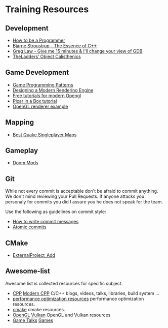 # Training Resources

## Development
- [How to be a Programmer](https://github.com/braydie/HowToBeAProgrammer)
- [Bjarne Stroustrup - The Essence of C++](https://www.youtube.com/watch?v=86xWVb4XIyE)
- [Greg Law - Give me 15 minutes & I'll change your view of GDB](https://www.youtube.com/watch?v=PorfLSr3DDI)
- [TheLadders’ Object Calisthenics](https://github.com/TheLadders/object-calisthenics)

## Game Development
- [Game Programming Patterns](http://gameprogrammingpatterns.com/contents.html)
- [Designing a Modern Rendering Engine](https://www.cg.tuwien.ac.at/research/publications/2007/bauchinger-2007-mre/bauchinger-2007-mre-Thesis.pdf)
- [Free tutorials for modern Opengl](http://www.opengl-tutorial.org/beginners-tutorials/tutorial-3-matrices/)
- [Pixar in a Box tutorial](https://www.khanacademy.org/partner-content/pixar/start/introduction/a/users-guide)
- [OpenGL renderer example](https://github.com/ssloy/tinyrenderer/wiki)

## Mapping
- [Best Quake Singleplayer Maps](https://www.youtube.com/watch?v=vn6eQqWZ2Ls&index=1&list=PLjQ9OsIZYzBsp8ssb74Lp0wn4qsOuUiBC)

## Gameplay
- [Doom Mods](https://www.youtube.com/watch?v=r0Sswjs6v4A&list=PLrQnnXQh0V2e53QZ4yRpsjA8ebLYm89Ps&index=1)

## Git
While not every commit is acceptable don't be afraid to commit anything. We don't mind reviewing your Pull Requests. If anyone attacks you personaly for commits you did I assure you he does not speak for the team.

Use the following as guidelines on commit style:
- [How to write commit messages](http://chris.beams.io/posts/git-commit/)
- [Atomic commits](http://seesparkbox.com/foundry/atomic_commits_with_git)

## CMake
- [ExternalProject_Add](https://gist.github.com/greenjava/463c7e65ee472c285047)

## Awesome-list
Awesome list is collected resources for specific subject.
- [CPP](https://github.com/fffaraz/awesome-cpp) [Modern CPP](https://github.com/rigtorp/awesome-modern-cpp) C/C++ blogs, videos, talks, libraries, build system ...
- [performance optimization resources](https://github.com/fenbf/AwesomePerfCpp) performance optimization resources.
- [cmake](https://github.com/onqtam/awesome-cmake) cmake resources.
- [OpenGL](https://github.com/eug/awesome-opengl) [Vulkan](https://github.com/vinjn/awesome-vulkan) OpenGL and Vulkan resources 
- [Game Talks](https://github.com/hzoo/awesome-gametalks) [Games](https://github.com/leereilly/games)
